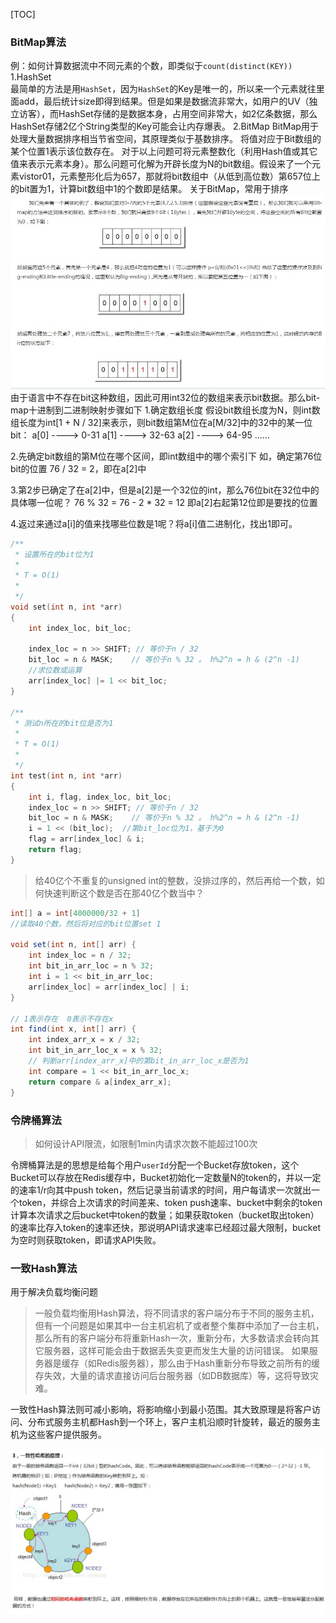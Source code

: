 [TOC]

### BitMap算法
例：如何计算数据流中不同元素的个数，即类似于`count(distinct(KEY))`
1.HashSet  
最简单的方法是用`HashSet`，因为`HashSet`的Key是唯一的，所以来一个元素就往里面add，最后统计size即得到结果。但是如果是数据流非常大，如用户的UV（独立访客），而HashSet存储的是数据本身，占用空间非常大，如2亿条数据，那么HashSet存储2亿个String类型的Key可能会让内存爆表。
2.BitMap
BitMap用于处理大量数据排序相当节省空间，其原理类似于基数排序。
将值对应于Bit数组的某个位置1表示该位数存在。
对于以上问题可将元素整数化（利用Hash值或其它值来表示元素本身）。那么问题可化解为开辟长度为N的bit数组。假设来了一个元素vistor01，元素整形化后为657，那就将bit数组中（从低到高位数）第657位上的bit置为1，计算bit数组中1的个数即是结果。
关于BitMap，常用于排序
![bitMap思想](assets/bit_map_01.jpg)
由于语言中不存在bit这种数组，因此可用int32位的数组来表示bit数据。那么bit-map十进制到二进制映射步骤如下
1.确定数组长度
假设bit数组长度为N，则int数组长度为int[1 + N / 32]来表示，则bit数组第M位在a[M/32]中的32中的某一位bit：
a[0] ----> 0-31
a[1] ----> 32-63
a[2] ----> 64-95
......

2.先确定bit数组的第M位在哪个区间，即int数组中的哪个索引下
如，确定第76位bit的位置
76 / 32 = 2，即在a[2]中

3.第2步已确定了在a[2]中，但是a[2]是一个32位的int，那么76位bit在32位中的具体哪一位呢？
76 % 32 = 76 - 2 * 32 = 12 即a[2]右起第12位即是要找的位置

4.返过来通过a[i]的值来找哪些位数是1呢？将a[i]值二进制化，找出1即可。

```C
/**
 * 设置所在的bit位为1
 *
 * T = O(1)
 *
 */
void set(int n, int *arr)
{
    int index_loc, bit_loc;

    index_loc = n >> SHIFT; // 等价于n / 32
    bit_loc = n & MASK;    // 等价于n % 32 。 h%2^n = h & (2^n -1)
    //求位数或运算
    arr[index_loc] |= 1 << bit_loc;
}

/**
 * 测试n所在的bit位是否为1
 *
 * T = O(1)
 *
 */
int test(int n, int *arr)
{
    int i, flag, index_loc, bit_loc;
    index_loc = n >> SHIFT; // 等价于n / 32
    bit_loc = n & MASK;    // 等价于n % 32 。 h%2^n = h & (2^n -1)
    i = 1 << (bit_loc);  //第bit_loc位为1，基于为0
    flag = arr[index_loc] & i;
    return flag;
}
```

> 给40亿个不重复的unsigned int的整数，没排过序的，然后再给一个数，如何快速判断这个数是否在那40亿个数当中？

```JAVA
int[] a = int[4000000/32 + 1]
//读取40个数，然后将对应的bit位置set 1

void set(int n, int[] arr) {
    int index_loc = n / 32;
    int bit_in_arr_loc = n % 32;
    int i = 1 << bit_in_arr_loc;
    arr[index_loc] = arr[index_loc] | i;
}

// 1表示存在  0表示不存在x
int find(int x, int[] arr) {
    int index_arr_x = x / 32;
    int bit_in_arr_loc_x = x % 32;
    // 判断arr[index_arr_x]中的第bit_in_arr_loc_x是否为1
    int compare = 1 << bit_in_arr_loc_x;
    return compare & a[index_arr_x];
}
```

### 令牌桶算法
> 如何设计API限流，如限制1min内请求次数不能超过100次

令牌桶算法是的思想是给每个用户`userId`分配一个Bucket存放token，这个Bucket可以存放在Redis缓存中，Bucket初始化一定数量N的token的，并以一定的速率1/r向其中push token，然后记录当前请求的时间，用户每请求一次就出一个token，并综合上次请求的时间差来、token push速率、bucket中剩余的token计算本次请求之后bucket中token的数量；如果获取token（bucket取出token）的速率比存入token的速率还快，那说明API请求速率已经超过最大限制，bucket为空时则获取token，即请求API失败。

### 一致Hash算法
用于解决负载均衡问题

> 一般负载均衡用Hash算法，将不同请求的客户端分布于不同的服务主机，但有一个问题是如果其中一台主机宕机了或者整个集群中添加了一台主机，那么所有的客户端分布将重新Hash一次，重新分布，大多数请求会转向其它服务器，这样可能会由于数据丢失变更而发生大量的访问错误。
如果服务器是缓存（如Redis服务器），那么由于Hash重新分布导致之前所有的缓存失效，大量的请求直接访问后台服务器（如DB数据库）等，这将导致灾难。

一致性Hash算法则可减小影响，将影响缩小到最小范围。其大致原理是将客户访问、分布式服务主机都Hash到一个环上，客户主机沿顺时针旋转，最近的服务主机为这些客户提供服务。

![一致Hash原理图](assets/consistent_hash_01.jpg)
